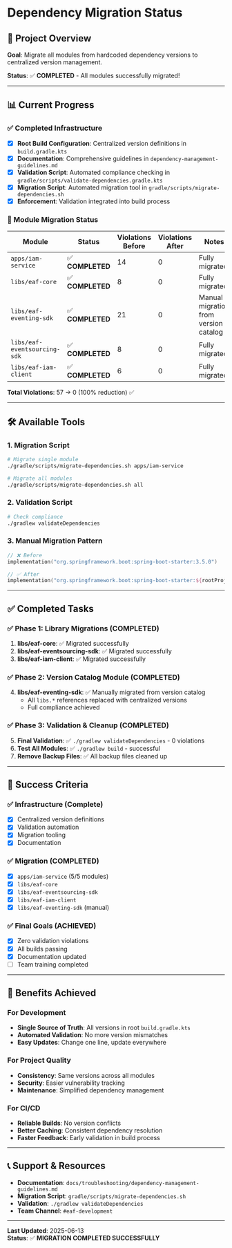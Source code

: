 # Dependency Migration Status

## 🎯 Project Overview

**Goal**: Migrate all modules from hardcoded dependency versions to centralized version management.

**Status**: ✅ **COMPLETED** - All modules successfully migrated!

---

## 📊 Current Progress

### ✅ Completed Infrastructure

- [x] **Root Build Configuration**: Centralized version definitions in `build.gradle.kts`
- [x] **Documentation**: Comprehensive guidelines in `dependency-management-guidelines.md`
- [x] **Validation Script**: Automated compliance checking in
      `gradle/scripts/validate-dependencies.gradle.kts`
- [x] **Migration Script**: Automated migration tool in `gradle/scripts/migrate-dependencies.sh`
- [x] **Enforcement**: Validation integrated into build process

### 🔄 Module Migration Status

| Module                       | Status           | Violations Before | Violations After | Notes                                 |
| ---------------------------- | ---------------- | ----------------- | ---------------- | ------------------------------------- |
| `apps/iam-service`           | ✅ **COMPLETED** | 14                | 0                | Fully migrated                        |
| `libs/eaf-core`              | ✅ **COMPLETED** | 8                 | 0                | Fully migrated                        |
| `libs/eaf-eventing-sdk`      | ✅ **COMPLETED** | 21                | 0                | Manual migration from version catalog |
| `libs/eaf-eventsourcing-sdk` | ✅ **COMPLETED** | 8                 | 0                | Fully migrated                        |
| `libs/eaf-iam-client`        | ✅ **COMPLETED** | 6                 | 0                | Fully migrated                        |

**Total Violations**: 57 → 0 (100% reduction) ✅

---

## 🛠️ Available Tools

### 1. Migration Script

```bash
# Migrate single module
./gradle/scripts/migrate-dependencies.sh apps/iam-service

# Migrate all modules
./gradle/scripts/migrate-dependencies.sh all
```

### 2. Validation Script

```bash
# Check compliance
./gradlew validateDependencies
```

### 3. Manual Migration Pattern

```kotlin
// ❌ Before
implementation("org.springframework.boot:spring-boot-starter:3.5.0")

// ✅ After
implementation("org.springframework.boot:spring-boot-starter:${rootProject.extra["springBootVersion"]}")
```

---

## ✅ Completed Tasks

### ✅ Phase 1: Library Migrations (COMPLETED)

1. **libs/eaf-core**: ✅ Migrated successfully
2. **libs/eaf-eventsourcing-sdk**: ✅ Migrated successfully
3. **libs/eaf-iam-client**: ✅ Migrated successfully

### ✅ Phase 2: Version Catalog Module (COMPLETED)

4. **libs/eaf-eventing-sdk**: ✅ Manually migrated from version catalog
   - All `libs.*` references replaced with centralized versions
   - Full compliance achieved

### ✅ Phase 3: Validation & Cleanup (COMPLETED)

5. **Final Validation**: ✅ `./gradlew validateDependencies` - 0 violations
6. **Test All Modules**: ✅ `./gradlew build` - successful
7. **Remove Backup Files**: ✅ All backup files cleaned up

---

## 🎯 Success Criteria

### ✅ Infrastructure (Complete)

- [x] Centralized version definitions
- [x] Validation automation
- [x] Migration tooling
- [x] Documentation

### ✅ Migration (COMPLETED)

- [x] `apps/iam-service` (5/5 modules)
- [x] `libs/eaf-core`
- [x] `libs/eaf-eventsourcing-sdk`
- [x] `libs/eaf-iam-client`
- [x] `libs/eaf-eventing-sdk` (manual)

### ✅ Final Goals (ACHIEVED)

- [x] Zero validation violations
- [x] All builds passing
- [x] Documentation updated
- [ ] Team training completed

---

## 🚀 Benefits Achieved

### For Development

- **Single Source of Truth**: All versions in root `build.gradle.kts`
- **Automated Validation**: No more version mismatches
- **Easy Updates**: Change one line, update everywhere

### For Project Quality

- **Consistency**: Same versions across all modules
- **Security**: Easier vulnerability tracking
- **Maintenance**: Simplified dependency management

### For CI/CD

- **Reliable Builds**: No version conflicts
- **Better Caching**: Consistent dependency resolution
- **Faster Feedback**: Early validation in build process

---

## 📞 Support & Resources

- **Documentation**: `docs/troubleshooting/dependency-management-guidelines.md`
- **Migration Script**: `gradle/scripts/migrate-dependencies.sh`
- **Validation**: `./gradlew validateDependencies`
- **Team Channel**: `#eaf-development`

---

**Last Updated**: 2025-06-13  
**Status**: ✅ **MIGRATION COMPLETED SUCCESSFULLY**
